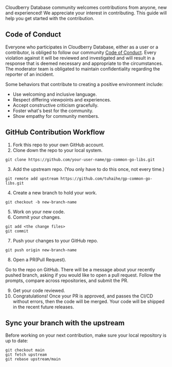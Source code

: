 Cloudberry Database community welcomes contributions from anyone, new and
experienced! We appreciate your interest in contributing. This guide will help
you get started with the contribution.

## Code of Conduct

Everyone who participates in Cloudberry Database, either as a user or a
contributor, is obliged to follow our community [Code of
Conduct](./CODE_OF_CONDUCT.md). Every violation against it will be reviewed
and investigated and will result in a response that is deemed necessary and
appropriate to the circumstances. The moderator team is obligated to maintain
confidentiality regarding the reporter of an incident.

Some behaviors that contribute to creating a positive environment include:

* Use welcoming and inclusive language. 
* Respect differing viewpoints and experiences. 
* Accept constructive criticism gracefully. 
* Foster what's best for the community. 
* Show empathy for community members.

## GitHub Contribution Workflow

1. Fork this repo to your own GitHub account.
2. Clone down the repo to your local system.

``` 
git clone https://github.com/your-user-name/gp-common-go-libs.git
```

3. Add the upstream repo. (You only have to do this once, not every time.)

``` 
git remote add upstream https://github.com/tuhaihe/gp-common-go-libs.git
```

4. Create a new branch to hold your work.

``` 
git checkout -b new-branch-name
```

5. Work on your new code. 
6. Commit your changes.

``` 
git add <the change files> 
git commit
```

7. Push your changes to your GitHub repo.

```
git push origin new-branch-name
```

8. Open a PR(Pull Request).

Go to the repo on GitHub. There will be a message about your recently pushed
branch, asking if you would like to open a pull request. Follow the prompts,
compare across repositories, and submit the PR.

9. Get your code reviewed.
10. Congratulations! Once your PR is approved, and passes the CI/CD without
errors, then the code will be merged. Your code will be shipped in the recent
future releases.

## Sync your branch with the upstream

Before working on your next contribution, make sure your local repository is
up to date:

```
git checkout main 
git fetch upstream 
git rebase upstream/main
```
